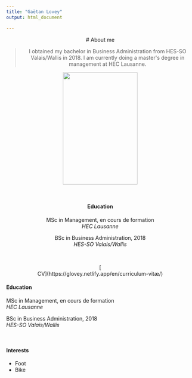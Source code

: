 ```yaml
---
title: "Gaëtan Lovey"
output: html_document

---
```

<center> 
# About me

> I obtained my bachelor in Business Administration from HES-SO Valais/Wallis in 2018. 
> I am currently doing a master's degree in management at HEC Lausanne. 

</p></center>


<p align="center">
  <img src="/profile.png" width="200" height="300"/>
</p>

<p>&nbsp; </p>

<center>  

#### **Education** 

<i class="fas fa-graduation-cap fa-pulse"></i> MSc in Management, en cours de formation
  <br/>*HEC Lausanne*

<i class="fas fa-graduation-cap"></i> BSc in Business Administration, 2018
  <br/>*HES-SO Valais/Wallis*
  
</p></center>

<p>&nbsp; </p>

<center> 
[<i class="fas fa-folder fa-2x"></i> <br/>CV](https://glovey.netlify.app/en/curriculum-vitæ/)
</p></center>


<div class="container">
   <div class="col-lg-6 col-md-6 col-sm-12 col-xs-12">
   
#### **Education** 

<i class="fas fa-graduation-cap fa-pulse"></i> MSc in Management, en cours de formation 
<br/>     *HEC Lausanne*

<i class="fas fa-graduation-cap"></i> BSc in Business Administration, 2018 
<br/>     *HES-SO Valais/Wallis*
  
</p></center>

<p>&nbsp; </p>

<center>  
   </div>
   <div class="col-lg-6 col-md-6 col-sm-12 col-xs-12">
   
#### **Interests** 
    
- Foot 
- Bike
   </div>
<div>
